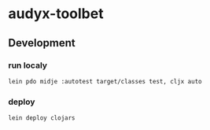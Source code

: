 # audyx-toolbet


## Development
### run localy
```bash
lein pdo midje :autotest target/classes test, cljx auto
```

### deploy 
```bash
lein deploy clojars
```
